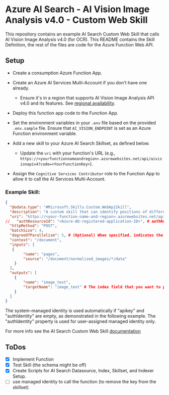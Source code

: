 # Azure AI Search - AI Vision Image Analysis v4.0 - Custom Web Skill

This repository contains an example AI Search Custom Web Skill that calls AI Vision Image Analysis v4.0 (for OCR). This README contains the Skill Definition, the rest of the files are code for the Azure Function Web API.

## Setup

- Create a consumption Azure Function App.

- Create an Azure AI Services Multi-Account if you don't have one already.
  - Ensure it's in a region that supports AI Vision Image Analysis API v4.0 and its features. See [regional availability](https://learn.microsoft.com/azure/ai-services/computer-vision/overview-image-analysis?tabs=4-0#region-availability).

- Deploy this function app code to the Function App.

- Set the environment variables in your `.env` file based on the provided `.env.sample` file. Ensure that `AI_VISION_ENDPOINT` is set as an Azure Function environment variable.

- Add a new skill to your Azure AI Search Skillset, as defined below.
  - Update the `uri` with your function's URL (e.g., `https://<yourfunctionnameandregion>.azurewebsites.net/api/aivisionapiv4?code=<YourFunctionKey>`).

- Assign the `Cognitive Services Contributor` role to the Function App to allow it to call the AI Services Multi-Account.

### Example Skill:

```JSON
{
  "@odata.type": "#Microsoft.Skills.Custom.WebApiSkill",
  "description": "A custom skill that can identify positions of different phrases in the source text",
  "uri": "https://<your-function-name-and-region>.azurewebsites.net/api/aivisionapiv4?code=<YourFunctionKey>", # The Azure Function you deployed.
//   "authResourceId": "<Azure-AD-registered-application-ID>", # authResourceId tells the search service to connect using a managed identity, passing the application ID of the target function or app in the property.
  "httpMethod": "POST",
  "batchSize": 4,
  "degreeOfParallelism": 5, # (Optional) When specified, indicates the number of calls the indexer makes in parallel to the endpoint you provide. You can decrease this value if your endpoint is failing under pressure, or raise it if your endpoint can handle the load. If not set, a default value of 5 is used. The degreeOfParallelism can be set to a maximum of 10 and a minimum of 1.
  "context": "/document",
  "inputs": [
   {
        "name": "pages",
        "source": "/document/normalized_images/*/data"
    }
  ],
  "outputs": [
    {
        "name": "image_text",
        "targetName": "image_text" # The index field that you want to populate.
    }
  ]
}
```

The system-managed identity is used automatically if "apikey" and "authIdentity" are empty, as demonstrated in the following example. The "authIdentity" property is used for user-assigned managed identity only.

For more info see the AI Search Custom Web Skill [documentation](https://learn.microsoft.com/en-us/azure/search/cognitive-search-custom-skill-web-api)

## ToDos

- [x] Implement Function
- [x] Test Skill (the schema might be off)
- [x] Create Scripts for AI Search Datasource, Index, Skillset, and Indexer Setup.
- [ ] use managed identity to call the function (to remove the key from the skillset)
